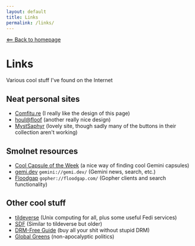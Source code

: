 ```yaml
---
layout: default
title: Links
permalink: /links/
---
```

[⟸ Back to homepage](/)

# Links
Various cool stuff I've found on the Internet

## Neat personal sites
- [Comfitu.re](https://comfitu.re/) (I really like the design of this page)
- [houl@floof](https://houl.floof.company/) (another really nice design)
- [MystSaphyr](https://mystsaphyr.me/) (lovely site, though sadly many of the buttons in their collection aren't working)

## Smolnet resources
- [Cool Capsule of the Week](https://dj-chase.com/documents/cap-of-week/) (a nice way of finding cool Gemini capsules)
- [gemi.dev](gemini://gemi.dev/) `gemini://gemi.dev/` (Gemini news, search, etc.)
- [Floodgap](gopher://floodgap.com/) `gopher://floodgap.com/` (Gopher clients and search functionality)

## Other cool stuff
- [tildeverse](https://tildeverse.org) (Unix computing for all, plus some useful Fedi services)
- [SDF](https://sdf.org) (Similar to tildeverse but older)
- [DRM-Free Guide](https://www.defectivebydesign.org/guide) (buy all your shit without stupid DRM)
- [Global Greens](https://globalgreens.org/) (non-apocalyptic politics)